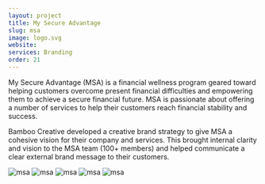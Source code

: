 ```yaml
---
layout: project
title: My Secure Advantage
slug: msa
image: logo.svg 
website: 
services: Branding
order: 21
---
```


My Secure Advantage (MSA) is a financial wellness program geared toward helping customers overcome present financial difficulties and empowering them to achieve a secure financial future. MSA is passionate about offering a number of services to help their customers reach financial stability and success. 

Bamboo Creative developed a creative brand strategy to give MSA a cohesive vision for their company and services. This brought internal clarity and vision to the MSA team (100+ members) and helped communicate a clear external brand message to their customers.

![msa](/images/client-assets/{{page.slug}}/01.jpg)
![msa](/images/client-assets/{{page.slug}}/02.jpg)
![msa](/images/client-assets/{{page.slug}}/03.jpg)
![msa](/images/client-assets/{{page.slug}}/04.jpg)
![msa](/images/client-assets/{{page.slug}}/05.jpg)

